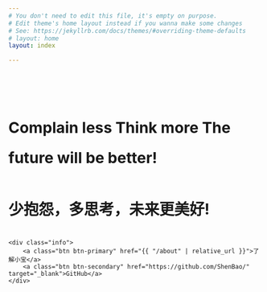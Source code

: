 ```yaml
---
# You don't need to edit this file, it's empty on purpose.
# Edit theme's home layout instead if you wanna make some changes
# See: https://jekyllrb.com/docs/themes/#overriding-theme-defaults
# layout: home
layout: index

---
```



<div class="index">
    <h3>
        Complain less Think more The future will be better!
    </h3>
    <h3>
        少抱怨，多思考，未来更美好!
    </h3>

    <div class="info">
        <a class="btn btn-primary" href="{{ "/about" | relative_url }}">了解小宝</a>
        <a class="btn btn-secondary" href="https://github.com/ShenBao/" target="_blank">GitHub</a>
    </div>
</div>

<style>
    .index {
        padding-top: 40px;
    }
    .index h3{
        /* text-align: center; */
        font-size: 30px;
        line-height: 60px;
    }
    .index .info {
        padding-top: 40px;
        padding-bottom: 40px;
    }
    .index .info a {
        text-decoration: none;
    }
    .index .btn {
        display: inline-block;
        height: 38px;
        width: 120px;
        border: 1px solid #fff;
        border-radius: 19px;
        color: #fff;
        line-height: 38px;
        letter-spacing: 0.5px;
        text-align: center;
        font-weight: normal;
        margin-right: 10px;
    }
    .index .btn-primary {
        background: #22ab28;
        border-color: #209425;
    }
    .index .btn-secondary {
        border: 1px solid #22ab28;
        border-radius: 100px;
        color: #22ab28;
    }
</style>

